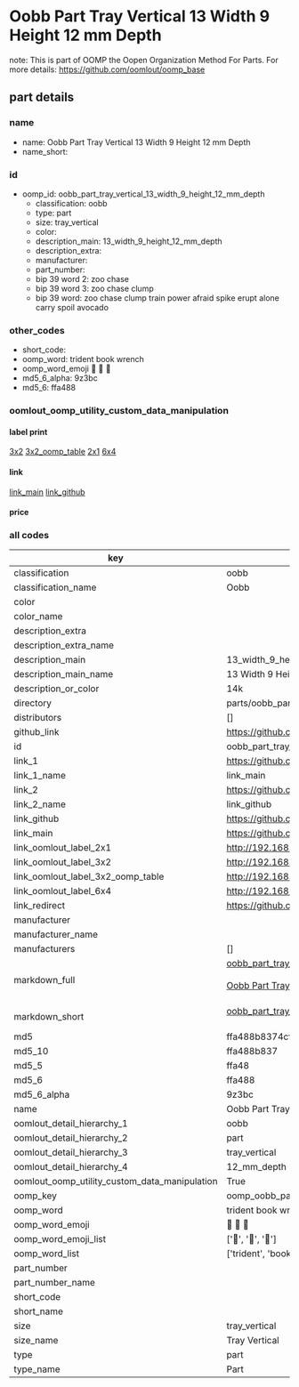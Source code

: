 # Oobb Part Tray Vertical 13 Width 9 Height 12 mm Depth  

note: This is part of OOMP the Oopen Organization Method For Parts. For more details: https://github.com/oomlout/oomp_base

##  part details
  







### name
* name: Oobb Part Tray Vertical 13 Width 9 Height 12 mm Depth
* name_short: 
### id
* oomp_id: oobb_part_tray_vertical_13_width_9_height_12_mm_depth
  * classification: oobb
  * type: part
  * size: tray_vertical
  * color: 
  * description_main: 13_width_9_height_12_mm_depth
  * description_extra: 
  * manufacturer: 
  * part_number: 
  * bip 39 word 2: zoo chase
  * bip 39 word 3: zoo chase clump
  * bip 39 word: zoo chase clump train power afraid spike erupt alone carry spoil avocado

### other_codes
* short_code: 
* oomp_word: trident book wrench
* oomp_word_emoji :trident: :book: :wrench:
* md5_6_alpha: 9z3bc
* md5_6: ffa488






### oomlout_oomp_utility_custom_data_manipulation
#### label print
[3x2](http://192.168.1.245:1112/?label=oomp%209z3bc)
[3x2_oomp_table](http://192.168.1.108:1112/?label=oomp%209z3bc)
[2x1](http://192.168.1.242:1112/?label=oomp%209z3bc)
[6x4](http://192.168.1.55:1112/?label=oomp%209z3bc)    

#### link

[link_main](https://github.com/oomlout/oomlout_oomp_version_1_messy/tree/main/parts/oobb_part_tray_vertical_13_width_9_height_12_mm_depth) [link_github](https://github.com/oomlout/oomlout_oomp_version_1_messy/tree/main/parts/oobb_part_tray_vertical_13_width_9_height_12_mm_depth)                             

#### price







### all codes 
| key | value |  
| --- | --- |  
| classification | oobb |  
| classification_name | Oobb |  
| color |  |  
| color_name |  |  
| description_extra |  |  
| description_extra_name |  |  
| description_main | 13_width_9_height_12_mm_depth |  
| description_main_name | 13 Width 9 Height 12 mm Depth |  
| description_or_color | 14k |  
| directory | parts/oobb_part_tray_vertical_13_width_9_height_12_mm_depth |  
| distributors | [] |  
| github_link | https://github.com/oomlout/oomlout_oomp_part_src/tree/main/parts/oobb_part_tray_vertical_13_width_9_height_12_mm_depth |  
| id | oobb_part_tray_vertical_13_width_9_height_12_mm_depth |  
| link_1 | https://github.com/oomlout/oomlout_oomp_version_1_messy/tree/main/parts/oobb_part_tray_vertical_13_width_9_height_12_mm_depth |  
| link_1_name | link_main |  
| link_2 | https://github.com/oomlout/oomlout_oomp_version_1_messy/tree/main/parts/oobb_part_tray_vertical_13_width_9_height_12_mm_depth |  
| link_2_name | link_github |  
| link_github | https://github.com/oomlout/oomlout_oomp_version_1_messy/tree/main/parts/oobb_part_tray_vertical_13_width_9_height_12_mm_depth |  
| link_main | https://github.com/oomlout/oomlout_oomp_version_1_messy/tree/main/parts/oobb_part_tray_vertical_13_width_9_height_12_mm_depth |  
| link_oomlout_label_2x1 | http://192.168.1.242:1112/?label=oomp%209z3bc |  
| link_oomlout_label_3x2 | http://192.168.1.245:1112/?label=oomp%209z3bc |  
| link_oomlout_label_3x2_oomp_table | http://192.168.1.108:1112/?label=oomp%209z3bc |  
| link_oomlout_label_6x4 | http://192.168.1.55:1112/?label=oomp%209z3bc |  
| link_redirect | https://github.com/oomlout/oomlout_oomp_version_1_messy/tree/main/parts/oobb_part_tray_vertical_13_width_9_height_12_mm_depth |  
| manufacturer |  |  
| manufacturer_name |  |  
| manufacturers | [] |  
| markdown_full | [oobb_part_tray_vertical_13_width_9_height_12_mm_depth](none)<br>[](none)<br>[Oobb Part Tray Vertical 13 Width 9 Height 12 Mm Depth](none)<br><br> |  
| markdown_short | [oobb_part_tray_vertical_13_width_9_height_12_mm_depth](none)<br><br> |  
| md5 | ffa488b8374cfa381254ae705889afff |  
| md5_10 | ffa488b837 |  
| md5_5 | ffa48 |  
| md5_6 | ffa488 |  
| md5_6_alpha | 9z3bc |  
| name | Oobb Part Tray Vertical 13 Width 9 Height 12 mm Depth |  
| oomlout_detail_hierarchy_1 | oobb |  
| oomlout_detail_hierarchy_2 | part |  
| oomlout_detail_hierarchy_3 | tray_vertical |  
| oomlout_detail_hierarchy_4 | 12_mm_depth |  
| oomlout_oomp_utility_custom_data_manipulation | True |  
| oomp_key | oomp_oobb_part_tray_vertical_13_width_9_height_12_mm_depth |  
| oomp_word | trident book wrench |  
| oomp_word_emoji | :trident: :book: :wrench: |  
| oomp_word_emoji_list | [':trident:', ':book:', ':wrench:'] |  
| oomp_word_list | ['trident', 'book', 'wrench'] |  
| part_number |  |  
| part_number_name |  |  
| short_code |  |  
| short_name |  |  
| size | tray_vertical |  
| size_name | Tray Vertical |  
| type | part |  
| type_name | Part |  
